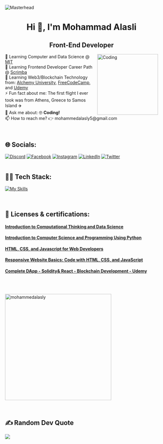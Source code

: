 ![Masterhead](https://scrimba.com/articles/content/images/2022/08/Frontend-Developer-vs-Web-Designer-1.png)
<h1 align="center">Hi 👋, I'm Mohammad Alasli</h1>
<h2 align="center">Front-End Developer</h2>
<img align="right" alt="Coding" width="200"src="https://cdna.artstation.com/p/assets/images/images/035/693/656/original/gwyneth-balucio-hello-world.gif?1615642877">

<p>
🌱 Learning Computer and Data Science @ <a href="https://emergingtalent.mit.edu/">MIT</a><br>
🌱 Learning Frontend Developer Career Path @ <a href="https://scrimba.com/learn/frontend">Scrimba</a><br>
🌱 Learning Web3/Blockchain Technology from: <a href="https://university.alchemy.com/home">Alchemy University</a>, <a href="https://www.youtube.com/watch?v=gyMwXuJrbJQ">FreeCodeCamp</a>, and <a href="https://www.udemy.com/">Udemy</a><br>
⚡ Fun fact about me: The first flight I ever took was from Athens, Greece to Samos Island ✈️<br>
💬 Ask me about: 🤓 <strong>Coding!</strong><br>
📫 How to reach me? 👉 mohammedalasly5@gmail.com
</p>
<br>

## 🌐 Socials:
[![Discord](https://img.shields.io/badge/Discord-%237289DA.svg?logo=discord&logoColor=white)](https://discord.gg/#4488) [![Facebook](https://img.shields.io/badge/Facebook-%231877F2.svg?logo=Facebook&logoColor=white)](https://facebook.com/https://web.facebook.com/mohammed.alasly.1/) [![Instagram](https://img.shields.io/badge/Instagram-%23E4405F.svg?logo=Instagram&logoColor=white)](https://instagram.com/mohammad_alasli) [![LinkedIn](https://img.shields.io/badge/LinkedIn-%230077B5.svg?logo=linkedin&logoColor=white)](https://linkedin.com/in/mohammedalasli) [![Twitter](https://img.shields.io/badge/Twitter-%231DA1F2.svg?logo=Twitter&logoColor=white)](https://twitter.com/mohamad_alasli)
<br>
<br>

## 👨‍💻 Tech Stack:

[![My Skills](https://skillicons.dev/icons?i=js,html,css,react,git,bootstrap,tailwind,vite,nodejs,nextjs,ts,firebase,py,solidity)](https://skillicons.dev)
<br>
<br>
<br>
## 📜 Licenses & certifications:
<h4><a href="https://courses.edx.org/certificates/c026b100bb4d4bd58aff2c13913e281a">Introduction to Computational Thinking and Data Science</a>
</h4>
<h4><a href="https://courses.edx.org/certificates/eb7038e2e651456998377902dab700ca">Introduction to Computer Science and Programming Using Python</a>
</h4>
<h4><a href="https://coursera.org/share/fe7bc788e4001d4d2c9829380e2fa1bf">HTML, CSS, and Javascript for Web Developers</a>
</h4>
<h4><a href="https://coursera.org/share/c6b53dce4e3853b215b63e7c389613eb">Responsive Website Basics: Code with HTML, CSS, and JavaScript</a>
</h4>
<h4><a href="https://www.udemy.com/certificate/UC-24b8f495-169e-4cb5-936a-c9fa93c191f6/">Complete DApp - Solidity& React - Blockchain Development - Udemy</a>
</h4>
<br>
<br>
<p><img align="center"width="350"src="https://github-readme-stats.vercel.app/api/top-langs?username=mohammedalasly&show_icons=true&locale=en&layout=compact" alt="mohammedalasly" /></p>
<br>

## ✍️ Random Dev Quote
![](https://quotes-github-readme.vercel.app/api?type=horizontal&theme=radical)
